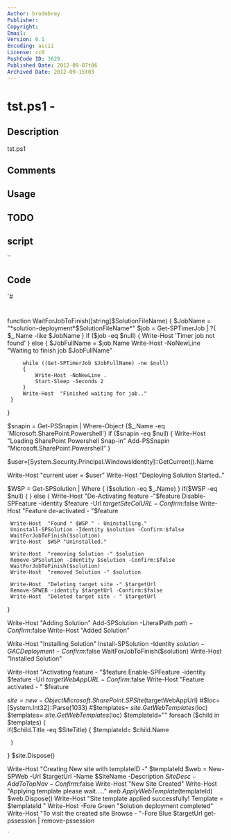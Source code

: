 ```yaml
---
Author: brodobrey
Publisher: 
Copyright: 
Email: 
Version: 0.1
Encoding: ascii
License: cc0
PoshCode ID: 3629
Published Date: 2012-09-07t06
Archived Date: 2012-09-15t03
---
```


# tst.ps1 - 

## Description

tst.ps1

## Comments



## Usage



## TODO



## script

``

## Code

`#
 #
 
 
 
 
 function WaitForJobToFinish([string]$SolutionFileName)
 {
     $JobName = "*solution-deployment*$SolutionFileName*"
     $job = Get-SPTimerJob | ?{ $_.Name -like $JobName }
     if ($job -eq $null)
     {
         Write-Host 'Timer job not found'
     }
     else
     {
         $JobFullName = $job.Name
         Write-Host -NoNewLine "Waiting to finish job $JobFullName"
       
         while ((Get-SPTimerJob $JobFullName) -ne $null)
         {
             Write-Host -NoNewLine .
             Start-Sleep -Seconds 2
         }
         Write-Host  "Finished waiting for job.."
     }
 }
 
 
 
 $snapin = Get-PSSnapin | Where-Object {$_.Name -eq 'Microsoft.SharePoint.Powershell'}
  if ($snapin -eq $null) 
  {
   Write-Host "Loading SharePoint Powershell Snap-in"
   Add-PSSnapin "Microsoft.SharePoint.Powershell"
  }
 
 
 $user=[System.Security.Principal.WindowsIdentity]::GetCurrent().Name
 
 Write-Host  "current user = $user"
 Write-Host  "Deploying Solution Started.."
 
 $WSP = Get-SPSolution | Where { 
     ($solution -eq $_.Name) 
 } 
 if($WSP -eq $null) { 
 }
 else
 {
     Write-Host  "De-Activating feature -"$feature
     Disable-SPFeature -identity $feature -Url $targetSiteColURL -Confirm:$false
     Write-Host  "Feature de-activated - "$feature
   
     Write-Host  "Found " $WSP " - Uninstalling."
     Uninstall-SPSolution -Identity $solution -Confirm:$false
     WaitForJobToFinish($solution)
     Write-Host  $WSP "Uninstalled."
   
     Write-Host  "removing Solution -" $solution
     Remove-SPSolution -Identity $solution -Confirm:$false
     WaitForJobToFinish($solution)
     Write-Host  "removed Solution -" $solution
   
     Write-Host  "Deleting target site -" $targetUrl
     Remove-SPWEB -identity $targetUrl -Confirm:$false
     Write-Host  "Deleted target site - " $targetUrl
 
   
 }
 
 
 
 Write-Host  "Adding Solution"
 Add-SPSolution -LiteralPath $path -Confirm:$false
 Write-Host  "Added Solution"
 
 Write-Host  "Installing Solution"
 Install-SPSolution -Identity $solution -GACDeployment -Confirm:$false
 WaitForJobToFinish($solution)
 Write-Host  "Installed Solution"
 
 Write-Host  "Activating feature - "$feature
 Enable-SPFeature -identity $feature -Url $targetWebAppURL -Confirm:$false
 Write-Host  "Feature activated - " $feature
 
 $site= new-Object Microsoft.SharePoint.SPSite($targetWebAppUrl)
 #$loc= [System.Int32]::Parse(1033)
 #$templates= $site.GetWebTemplates($loc)
 $templates= $site.GetWebTemplates($loc)
 $templateId=""
 foreach ($child in $templates)
 {   
     if($child.Title -eq $SiteTitle)
     {
         $templateId= $child.Name
     
     }
 
 }
 $site.Dispose()
 
 
 
 Write-Host  "Creating New site with templateID -" $templateId
 $web = New-SPWeb -Url $targetUrl -Name $SiteName -Description $SiteDesc -AddToTopNav -Confirm:$false
 Write-Host "New Site Created"
 Write-Host "Applying template please wait....."
 $web.ApplyWebTemplate($templateId)
 $web.Dispose()
 Write-Host "Site template applied successfully! Template = $templateId "
 Write-Host -Fore Green "Solution deployment completed"
 Write-Host "To visit the created site Browse - "-Fore Blue $targetUrl
 get-pssession | remove-pssession
 
`

